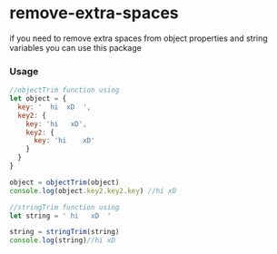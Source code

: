# remove-extra-spaces
if you need to remove extra spaces from object properties and string variables you can use this package

### Usage
```js
//objectTrim function using
let object = {
  key: '  hi  xD  ',
  key2: {
    key: 'hi   xD',
	key2: {
	  key: 'hi    xD'
	}
  }
}

object = objectTrim(object)
console.log(object.key2.key2.key) //hi xD

//stringTrim function using
let string = ' hi   xD  '

string = stringTrim(string)
console.log(string)//hi xD
```
